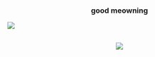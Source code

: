 <h3 align="center">good meowning</h1>

<img src="https://cdn.elchingen.eu/share/zh1m4.gif" align="center"><br><br>
<p align="center"><a href="https://github.com/anuraghazra/github-readme-stats"><img src="https://github-readme-stats.vercel.app/api/top-langs/?username=asterodae&layout=compact"></a></p>
